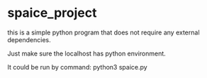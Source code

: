 # spaice_project

this is a simple python program that does not require any external dependencies.

Just make sure the localhost has python environment.

It could be run by command:
python3 spaice.py
